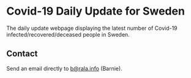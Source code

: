 # Covid-19 Daily Update for Sweden

The daily update webpage displaying the latest number of Covid-19 infected/recovered/deceased people in Sweden.

## Contact
Send an email directly to b@rala.info (Barnie).
